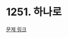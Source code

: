 # 1251. 하나로

[문제 링크](https://swexpertacademy.com/main/talk/solvingClub/problemView.do?solveclubId=AZC_w6Z6yygDFAQW&contestProbId=AV15StKqAQkCFAYD&probBoxId=AZDfvJpqzpIDFAQW&type=PROBLEM&problemBoxTitle=10d_pracitce&problemBoxCnt=2)
